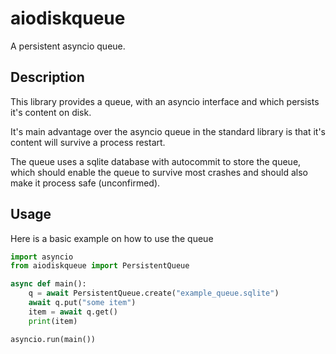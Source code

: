 # aiodiskqueue

A persistent asyncio queue.

## Description

This library provides a queue, with an asyncio interface and which persists it's content on disk.

It's main advantage over the asyncio queue in the standard library is that it's content will survive a process restart.

The queue uses a sqlite database with autocommit to store the queue, which should enable the queue to survive most crashes and should also make it process safe (unconfirmed).

## Usage

Here is a basic example on how to use the queue

```python
import asyncio
from aiodiskqueue import PersistentQueue

async def main():
    q = await PersistentQueue.create("example_queue.sqlite")
    await q.put("some item")
    item = await q.get()
    print(item)

asyncio.run(main())

```
